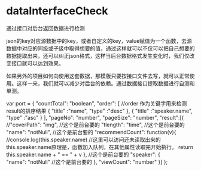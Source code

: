 dataInterfaceCheck
==================

通过接口对后台返回数据进行检测

json的key对应源数据中的key，或者自定义的key，value赋值为一个函数，去源数据中对应的同级或子级中取得想要的值，通过这样就可以不仅可以把自己想要的数据提取出来，还可以纠正json格式，这样当后台数据格式发生变化时，我们仅改变接口就可以达到效果。

如果另外的项目如何向使用这套数据，那模版只要按接口文件去写，就可以正常使用。这样一来，我们就可以减少对后台的依赖。通过数据接口提取数据进行自测和单测。

var port = {
		"countTotal": "boolean",
		"order": [					//order 作为关键字用来检测result的排序结果
			{
				"title"	:"name",
				"type"	:"desc"
			}, 
			{
				"title"	:"speaker.name",
				"type"	:"asc"
			}
		],
		"pageNo": "number",
		"pageSize": "number",
		"result":[{
			//"coverPath": "img",							//这个是前台要的
			"tlength": "time",								//这个是前台要的
			"name": "notNull",								//这个是前台要的
			"recommendCount": function(v){
				//console.log(this.speaker.name)			//这里可以访问还未读取出来的this.speaker.name原理是，函数加入队列，在其他属性读取完开始执行。
				return this.speaker.name + " == " + v
			},												//这个是前台要的
			"speaker": {									
				"name": "notNull"							//这个是前台要的
			},
			"viewCount": "number"
		}]
	};